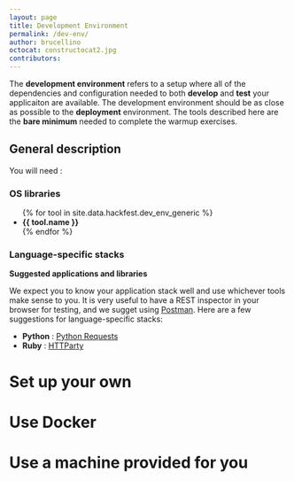 ```yaml
---
layout: page
title: Development Environment
permalink: /dev-env/
author: brucellino
octocat: constructocat2.jpg
contributors:
---
```


The **development environment** refers to a setup where all of the dependencies and configuration needed to both **develop** and **test** your applicaiton are available. The development environment should be as close as possible to the **deployment** environment. The tools described here are the **bare minimum** needed to complete the warmup exercises.

## General description

You will need :

### OS libraries

<ul>
{% for tool in site.data.hackfest.dev_env_generic %}
<li>
  <strong>{{ tool.name }}</strong>
</li>
{% endfor %}
</ul>

### Language-specific stacks

**Suggested applications and libraries**

We expect you to know your application stack well and use whichever tools make sense to you. It is very useful to have a REST inspector in your browser for testing, and we sugget using [Postman](). Here are a few suggestions for language-specific stacks:


  * <span class="devicons devicons-python"></span>**Python** : [Python Requests](http://docs.python-requests.org/en/master/)
  * <span class="devicons devicons-ruby"></span>**Ruby** : [HTTParty](http://johnnunemaker.com/httparty/)



# Set up your own



# Use Docker

# Use a machine provided for you
